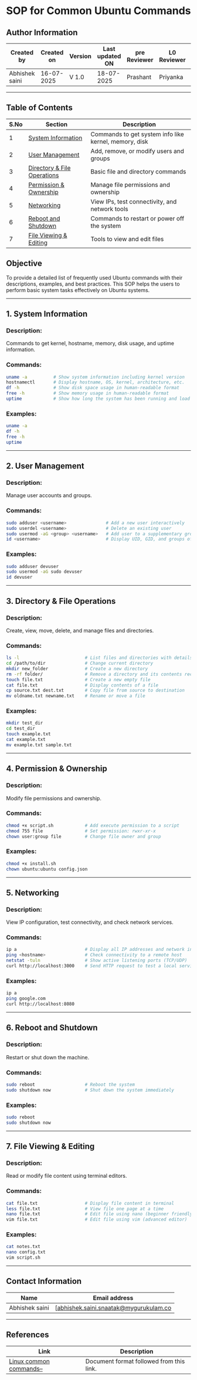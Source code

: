 # SOP for Common Ubuntu Commands

## Author Information

| Created by      | Created on         | Version          | Last updated ON   | pre Reviewer       | L0 Reviewer     | L1 Reviewer          |    L2 Reviewer    |
|-----------------|--------------------|------------------|-------------------|--------------------|-----------------|----------------------|-------------------|
| Abhishek saini  |  16-07-2025        | V 1.0            |     18-07-2025    |  Prashant          |  Priyanka      |      Rishabh sharma   |   piyush upadhyay |

---
## Table of Contents

| S.No | Section                             | Description                                             |
|------|-------------------------------------|---------------------------------------------------------|
| 1    | [System Information](#system-information)            | Commands to get system info like kernel, memory, disk    |
| 2    | [User Management](#user-management)                  | Add, remove, or modify users and groups                 |
| 3    | [Directory & File Operations](#directory--file-operations) | Basic file and directory commands                   |
| 4    | [Permission & Ownership](#permission--ownership)     | Manage file permissions and ownership                   |
| 5    | [Networking](#networking)                            | View IPs, test connectivity, and network tools           |
| 6    | [Reboot and Shutdown](#reboot-and-shutdown)          | Commands to restart or power off the system             |
| 7    | [File Viewing & Editing](#file-viewing--editing)     | Tools to view and edit files                            |



## Objective
To provide a detailed list of frequently used Ubuntu commands with their descriptions, examples, and best practices. This SOP helps the users to perform basic system tasks effectively on Ubuntu systems.

---

## 1. System Information

### Description:
Commands to get kernel, hostname, memory, disk usage, and uptime information.

### Commands:
```bash
uname -a          # Show system information including kernel version
hostnamectl       # Display hostname, OS, kernel, architecture, etc.
df -h             # Show disk space usage in human-readable format
free -h           # Show memory usage in human-readable format
uptime            # Show how long the system has been running and load average
```

### Examples:
```bash
uname -a
df -h
free -h
uptime
```

---

## 2. User Management

### Description:
Manage user accounts and groups.

### Commands:
```bash
sudo adduser <username>               # Add a new user interactively
sudo userdel <username>               # Delete an existing user
sudo usermod -aG <group> <username>   # Add user to a supplementary group
id <username>                         # Display UID, GID, and groups of the user
```

### Examples:
```bash
sudo adduser devuser
sudo usermod -aG sudo devuser
id devuser
```

---

## 3. Directory & File Operations

### Description:
Create, view, move, delete, and manage files and directories.

### Commands:
```bash
ls -l                         # List files and directories with details
cd /path/to/dir               # Change current directory
mkdir new_folder              # Create a new directory
rm -rf folder/                # Remove a directory and its contents recursively
touch file.txt                # Create a new empty file
cat file.txt                  # Display contents of a file
cp source.txt dest.txt        # Copy file from source to destination
mv oldname.txt newname.txt    # Rename or move a file
```

### Examples:
```bash
mkdir test_dir
cd test_dir
touch example.txt
cat example.txt
mv example.txt sample.txt
```

---

## 4. Permission & Ownership

### Description:
Modify file permissions and ownership.

### Commands:
```bash
chmod +x script.sh            # Add execute permission to a script
chmod 755 file                # Set permission: rwxr-xr-x
chown user:group file         # Change file owner and group
```

### Examples:
```bash
chmod +x install.sh
chown ubuntu:ubuntu config.json
```

---

## 5. Networking

### Description:
View IP configuration, test connectivity, and check network services.

### Commands:
```bash
ip a                          # Display all IP addresses and network interfaces
ping <hostname>               # Check connectivity to a remote host
netstat -tuln                 # Show active listening ports (TCP/UDP)
curl http://localhost:3000    # Send HTTP request to test a local service
```

### Examples:
```bash
ip a
ping google.com
curl http://localhost:8080
```

---

## 6. Reboot and Shutdown

### Description:
Restart or shut down the machine.

### Commands:
```bash
sudo reboot                   # Reboot the system
sudo shutdown now             # Shut down the system immediately
```

### Examples:
```bash
sudo reboot
sudo shutdown now
```

---

## 7. File Viewing & Editing

### Description:
Read or modify file content using terminal editors.

### Commands:
```bash
cat file.txt                  # Display file content in terminal
less file.txt                 # View file one page at a time
nano file.txt                 # Edit file using nano (beginner friendly)
vim file.txt                  # Edit file using vim (advanced editor)
```

### Examples:
```bash
cat notes.txt
nano config.txt
vim script.sh
```

---
## Contact Information

| **Name**           | **Email address**                         |
|--------------------|--------------------------------------------|
| Abhishek saini    | [abhishek.saini.snaatak@mygurukulam.co |

---

## References

| **Link**                                                                 | **Description**                                   |
|--------------------------------------------------------------------------|---------------------------------------------------|
| [Linux common commands– ](https://www.digitalocean.com/community/tutorials/linux-commands) | Document format followed from this link.          |
